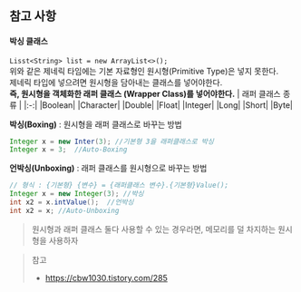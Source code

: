 ## 참고 사항
#### 박싱 클래스<br>
`Lisst<String> list = new ArrayList<>();`<br>
위와 같은 제네릭 타임에는 기본 자료형인 원시형(Primitive Type)은 넣지 못한다. <br>
제네릭 타입에 넣으려면 원시형을 담아내는 클래스를 넣어야한다.<br>
**즉, 원시형을 객체화한 래퍼 클래스 (Wrapper Class)를 넣어야한다.**
| 래퍼 클래스 종류 |
|:-:|
|Boolean|
|Character|
|Double|
|Float|
|Integer|
|Long|
|Short|
|Byte|

**박싱(Boxing)** : 원시형을 래퍼 클래스로 바꾸는 방법
```java
Integer x = new Inter(3); //기본형 3을 래퍼클래스로 박싱
Integer x = 3;  //Auto-Boxing
```

**언박싱(Unboxing)** : 래퍼 클래스를 원시형으로 바꾸는 방법
```java
// 형식 : {기본형} {변수} = {래퍼클래스 변수}.{기본형}Value();
Integer x = new Integer(3); //박싱
int x2 = x.intValue();  //언박싱
int x2 = x; //Auto-Unboxing
```
> 원시형과 래퍼 클래스 둘다 사용할 수 있는 경우라면, 메모리를 덜 차지하는 원시형을 사용하자





> 참고
> - https://cbw1030.tistory.com/285
